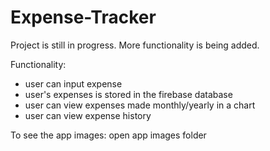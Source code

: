 # Expense-Tracker

Project is still in progress. More functionality is being added.

Functionality:
- user can input expense
- user's expenses is stored in the firebase database
- user can view expenses made monthly/yearly in a chart
- user can view expense history

To see the app images: open app images folder
